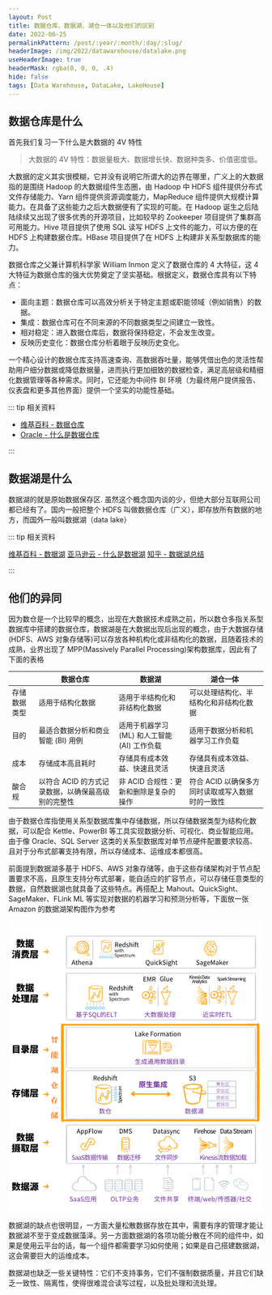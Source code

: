 ```yaml
---
layout: Post
title: 数据仓库、数据湖、湖仓一体以及他们的区别
date: 2022-06-25
permalinkPattern: /post/:year/:month/:day/:slug/
headerImage: /img/2022/datawarehouse/datalake.png
useHeaderImage: true
headerMask: rgba(0, 0, 0, .4)
hide: false
tags: [Data Warehouse, DataLake, LakeHouse]
---
```


## 数据仓库是什么

首先我们复习一下什么是大数据的 4V 特性

> 大数据的 4V 特性：数据量极大、数据增长快、数据种类多、价值密度低。

大数据的定义其实很模糊，它并没有说明它所谓大的边界在哪里，广义上的大数据指的是围绕 Hadoop 的大数据组件生态圈，由 Hadoop 中 HDFS 组件提供分布式文件存储能力、Yarn 组件提供资源调度能力，MapReduce 组件提供大规模计算能力。在具备了这些能力之后大数据便有了实现的可能。在 Hadoop 诞生之后陆陆续续又出现了很多优秀的开源项目，比如较早的 Zookeeper 项目提供了集群高可用能力。Hive 项目提供了使用 SQL 读写 HDFS 上文件的能力，可以方便的在 HDFS 上构建数据仓库。HBase 项目提供了在 HDFS 上构建非关系型数据库的能力。

数据仓库之父兼计算机科学家 William Inmon 定义了数据仓库的 4 大特征，这 4 大特征为数据仓库的强大优势奠定了坚实基础。根据定义，数据仓库具有以下特点：

- 面向主题：数据仓库可以高效分析关于特定主题或职能领域（例如销售）的数据。
- 集成：数据仓库可在不同来源的不同数据类型之间建立一致性。
- 相对稳定：进入数据仓库后，数据将保持稳定，不会发生改变。
- 反映历史变化：数据仓库分析着眼于反映历史变化。

一个精心设计的数据仓库支持高速查询、高数据吞吐量，能够凭借出色的灵活性帮助用户细分数据或降低数据量，进而执行更加细致的数据检查，满足高层级和精细化数据管理等各种需求。同时，它还能为中间件 BI 环境（为最终用户提供报告、仪表盘和更多其他界面）提供一个坚实的功能性基础。

::: tip 相关资料

- [维基百科 - 数据仓库](https://zh.wikipedia.org/zh-sg/%E8%B3%87%E6%96%99%E5%80%89%E5%84%B2)
- [Oracle - 什么是数据仓库](https://www.oracle.com/cn/database/what-is-a-data-warehouse/)

:::

## 数据湖是什么

数据湖的就是原始数据保存区. 虽然这个概念国内谈的少，但绝大部分互联网公司都已经有了。国内一般把整个 HDFS 叫做数据仓库（广义），即存放所有数据的地方，而国外一般叫数据湖（data lake）

::: tip 相关资料

[维基百科 - 数据湖](https://zh.m.wikipedia.org/zh-cn/%E6%95%B0%E6%8D%AE%E6%B9%96)
[亚马逊云 - 什么是数据湖](https://aws.amazon.com/cn/big-data/datalakes-and-analytics/what-is-a-data-lake/)
[知乎 - 数据湖总结](https://zhuanlan.zhihu.com/p/91165577)

:::

## 他们的异同

因为数仓是一个比较早的概念，出现在大数据技术成熟之前，所以数仓多指关系型数据库中搭建的数据仓库，数据湖是在大数据出现后出现的概念，由于大数据存储(HDFS、AWS 对象存储等)可以存放各种机构化或非结构化的数据，且随着技术的成熟，业界出现了 MPP(Massively Parallel Processing)架构数据库，因此有了下面的表格

|              | 数据仓库                                           | 数据湖                                       | 湖仓一体                                         |
| ------------ | -------------------------------------------------- | -------------------------------------------- | ------------------------------------------------ |
| 存储数据类型 | 适用于结构化数据                                   | 适用于半结构化和非结构化数据                 | 可以处理结构化、半结构化和非结构化数据           |
| 目的         | 最适合数据分析和商业智能 (BI) 用例                 | 适用于机器学习 (ML) 和人工智能 (AI) 工作负载 | 适用于数据分析和机器学习工作负载                 |
| 成本         | 存储成本高且耗时                                   | 存储具有成本效益、快速且灵活                 | 存储具有成本效益、快速且灵活                     |
| 酸合规       | 以符合 ACID 的方式记录数据，以确保最高级别的完整性 | 非 ACID 合规性：更新和删除是复杂的操作       | 符合 ACID 以确保多方同时读取或写入数据时的一致性 |

由于数据仓库指使用关系型数据库集中存储数据，所以存储数据类型为结构化数据，可以配合 Kettle、PowerBI 等工具实现数据分析、可视化、商业智能应用。由于像 Oracle、SQL Server 这类的关系型数据库对单节点硬件配置要求较高、且对于分布式部署支持有限，所以存储成本、运维成本都很高。

前面提到数据湖多基于 HDFS、AWS 对象存储等，由于这些存储架构对于节点配置要求不高，且原生支持分布式部署，能自适应的扩容节点，可以存储任意类型的数据，自然数据湖也就具备了这些特点。再搭配上 Mahout、QuickSight、SageMaker、FLink ML 等实现对数据的机器学习和预测分析等，下面放一张 Amazon 的数据湖架构图作为参考

![amazon-lakehouse](../../.vuepress/public/img/2022/datawarehouse/amazon-lakehouse.png)

数据湖的缺点也很明显，一方面大量松散数据存放在其中，需要有序的管理才能让数据湖不至于变成数据藻泽。另一方面数据湖的各项功能分散在不同的组件中，如果是使用云平台的话，每一个组件都需要学习如何使用；如果是自己搭建数据湖，这会需要巨大的运维成本。

数据湖也缺乏一些关键特性：它们不支持事务，它们不强制数据质量，并且它们缺乏一致性、隔离性，使得很难混合读写过程，以及批处理和流处理。

<!-- ## 数仓功能和特点

数据标准化、数据质量、一致性
提供增强商业智能
提高数据分析的能力

## 数仓分层 -->
